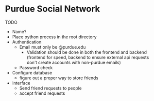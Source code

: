 # Purdue Social Network
TODO
* Name?
* Place python process in the root directory
* Authentication
    * Email must only be @purdue.edu
      * Validation should be done in both the frontend and backend (frontend for speed, backend to ensure external api requests don't create accounts with non-purdue emails)
    * Password check
* Configure database
    * figure out a proper way to store friends
* Interface
    * Send friend requests to people
    * accept friend requests
